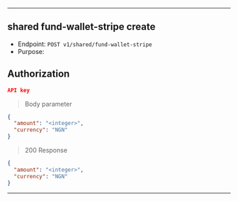 
----------------------------------------------------------------------------------
## shared fund-wallet-stripe create
* Endpoint: `POST v1/shared/fund-wallet-stripe`
* Purpose: 

## Authorization

```json
API key
```

> Body parameter
```json
{
  "amount": "<integer>",
  "currency": "NGN"
}
```

> 200 Response

```json
{
  "amount": "<integer>",
  "currency": "NGN"
}
```
-----------------------------------------------------------------------------